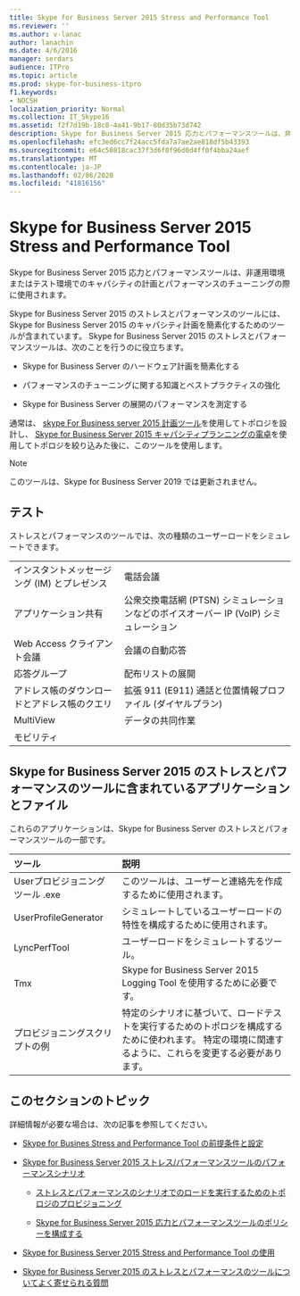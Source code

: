 ```yaml
---
title: Skype for Business Server 2015 Stress and Performance Tool
ms.reviewer: ''
ms.author: v-lanac
author: lanachin
ms.date: 4/6/2016
manager: serdars
audience: ITPro
ms.topic: article
ms.prod: skype-for-business-itpro
f1.keywords:
- NOCSH
localization_priority: Normal
ms.collection: IT_Skype16
ms.assetid: f2f7d19b-18c8-4a41-9b17-80d35b73d742
description: Skype for Business Server 2015 応力とパフォーマンスツールは、非運用環境またはテスト環境でのキャパシティの計画とパフォーマンスのチューニングの際に使用されます。
ms.openlocfilehash: efc3ed6cc7f24acc5fda7a7ae2ae818df5b43393
ms.sourcegitcommit: e64c50818cac37f3d6f0f96d0d4ff0f4bba24aef
ms.translationtype: MT
ms.contentlocale: ja-JP
ms.lasthandoff: 02/06/2020
ms.locfileid: "41816156"
---
```

# <a name="skype-for-business-server-2015-stress-and-performance-tool"></a>Skype for Business Server 2015 Stress and Performance Tool
 
Skype for Business Server 2015 応力とパフォーマンスツールは、非運用環境またはテスト環境でのキャパシティの計画とパフォーマンスのチューニングの際に使用されます。
  
Skype for Business Server 2015 のストレスとパフォーマンスのツールには、Skype for Business Server 2015 のキャパシティ計画を簡素化するためのツールが含まれています。 Skype for Business Server 2015 のストレスとパフォーマンスツールは、次のことを行うのに役立ちます。
  
- Skype for Business Server のハードウェア計画を簡素化する
    
- パフォーマンスのチューニングに関する知識とベストプラクティスの強化
    
- Skype for Business Server の展開のパフォーマンスを測定する
    
通常は、 [skype For Business server 2015 計画ツール](../../management-tools/planning-tool/planning-tool.md)を使用してトポロジを設計し、 [Skype for Business Server 2015 キャパシティプランニングの電卓](../../management-tools/capacity-planning-calculator.md)を使用してトポロジを絞り込みた後に、このツールを使用します。 

> [!NOTE]
> このツールは、Skype for Business Server 2019 では更新されません。
  
## <a name="tests"></a>テスト

ストレスとパフォーマンスのツールでは、次の種類のユーザーロードをシミュレートできます。
  
|||
|:-----|:-----|
|インスタントメッセージング (IM) とプレゼンス  <br/> |電話会議  <br/> |
|アプリケーション共有  <br/> |公衆交換電話網 (PTSN) シミュレーションなどのボイスオーバー IP (VoIP) シミュレーション  <br/> |
|Web Access クライアント会議  <br/> |会議の自動応答  <br/> |
|応答グループ  <br/> |配布リストの展開  <br/> |
|アドレス帳のダウンロードとアドレス帳のクエリ  <br/> |拡張 911 (E911) 通話と位置情報プロファイル (ダイヤルプラン)  <br/> |
|MultiView  <br/> |データの共同作業  <br/> |
|モビリティ  <br/> ||
   
## <a name="applications-and-files-included-with-the-skype-for-business-server-2015-stress-and-performance-tool"></a>Skype for Business Server 2015 のストレスとパフォーマンスのツールに含まれているアプリケーションとファイル

これらのアプリケーションは、Skype for Business Server のストレスとパフォーマンスツールの一部です。
  
|**ツール**|**説明**|
|:-----|:-----|
|Userプロビジョニングツール .exe  <br/> |このツールは、ユーザーと連絡先を作成するために使用されます。  <br/> |
|UserProfileGenerator  <br/> |シミュレートしているユーザーロードの特性を構成するために使用されます。  <br/> |
|LyncPerfTool  <br/> |ユーザーロードをシミュレートするツール。  <br/> |
|Tmx  <br/> |Skype for Business Server 2015 Logging Tool を使用するために必要です。  <br/> |
|プロビジョニングスクリプトの例  <br/> |特定のシナリオに基づいて、ロードテストを実行するためのトポロジを構成するために使われます。 特定の環境に関連するように、これらを変更する必要があります。  <br/> |
   
## <a name="topics-in-this-section"></a>このセクションのトピック

詳細情報が必要な場合は、次の記事を参照してください。
  
- [Skype for Busines Stress and Performance Tool の前提条件と設定](prerequisites-and-setup.md)
    
- [Skype for Business Server 2015 ストレス/パフォーマンスツールのパフォーマンスシナリオ](scenarios.md)
    
  - [ストレスとパフォーマンスのシナリオでのロードを実行するためのトポロジのプロビジョニング](provisioning-the-topology-to-run-load.md)
    
  - [Skype for Business Server 2015 応力とパフォーマンスツールのポリシーを構成する](configuring-policies.md)
    
- [Skype for Business Server 2015 Stress and Performance Tool の使用](using-the-tool.md)
    
- [Skype for Business Server 2015 のストレスとパフォーマンスのツールについてよく寄せられる質問](faq.md)
    

